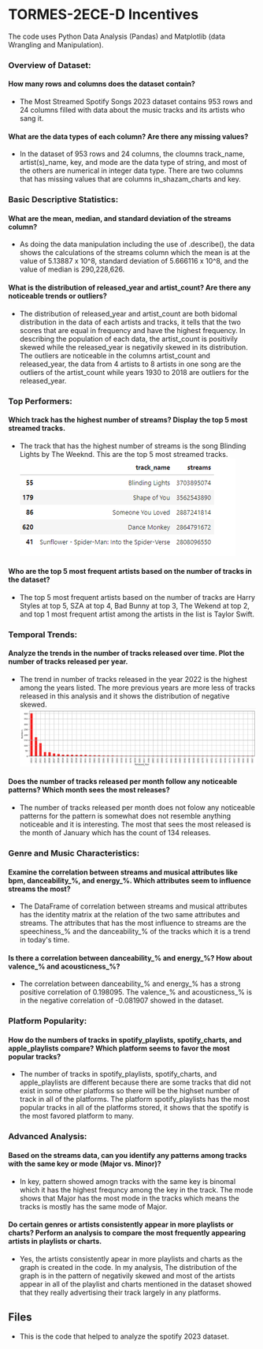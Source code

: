 # TORMES-2ECE-D Incentives
The code uses Python Data Analysis (Pandas) and Matplotlib (data Wrangling and Manipulation).
### Overview of Dataset:
#### How many rows and columns does the dataset contain?
   - The Most Streamed Spotify Songs 2023 dataset contains 953 rows and 24 columns filled with data about the music tracks and its artists who sang it.
#### What are the data types of each column? Are there any missing values?
   -  In the dataset of 953 rows and 24 columns, the cloumns track_name, artist(s)_name, key, and mode are the data type of string, and most of the others are numerical in integer data type. There are two columns that has missing values that are columns in_shazam_charts and key.

  
### Basic Descriptive Statistics:
#### What are the mean, median, and standard deviation of the streams column?
   - As doing the data manipulation including the use of .describe(), the data shows the calculations of the streams column which the mean is at the value of 5.13887 x 10^8, standard deviation of 5.666116 x 10^8, and the value of median is 290,228,626.
#### What is the distribution of released_year and artist_count? Are there any noticeable trends or outliers?
   - The distribution of released_year and artist_count are both bidomal distribution in the data of each artists and tracks, it tells that the two scores that are equal in frequency and have the highest frequency. In describing the population of each data, the artist_count is positivily skewed while the released_year is negativily skewed in its distribution. The outliers are noticeable in the columns artist_count and released_year, the data from 4 artists to 8 artists in one song are the outliers of the artist_count while years 1930 to 2018 are outliers for the released_year.

### Top Performers:
#### Which track has the highest number of streams? Display the top 5 most streamed tracks.
   - The track that has the highest number of streams is the song Blinding Lights by The Weeknd. This are the top 5 most streamed tracks. ![My logo](https://github.com/MychoTormes/Incentives/blob/a2612b5a7831ef23b46a012a372ec3882d508d55/top5%20tracks.png)
#### Who are the top 5 most frequent artists based on the number of tracks in the dataset?
   - The top 5 most frequent artists based on the number of tracks are Harry Styles at top 5, SZA at top 4, Bad Bunny at top 3, The Wekend at top 2, and top 1 most frequent artist among the artists in the list is Taylor Swift.

### Temporal Trends:
#### Analyze the trends in the number of tracks released over time. Plot the number of tracks released per year.
   - The trend in number of tracks released in the year 2022 is the highest among the years listed. The more previous years are more less of tracks released in this analysis and it shows the distribution of negative skewed. ![My logo](https://github.com/MychoTormes/Incentives/blob/360d8837e6f6695cccd3d21c75637edee82cada5/plotyear.png)
#### Does the number of tracks released per month follow any noticeable patterns? Which month sees the most releases?
   - The number of tracks released per month does not folow any noticeable patterns for the pattern is somewhat does not resemble anything noticeable and it is interesting. The most that sees the most released is the month of January which has the count of 134 releases.

### Genre and Music Characteristics:
#### Examine the correlation between streams and musical attributes like bpm, danceability_%, and energy_%. Which attributes seem to influence streams the most?
   - The DataFrame of correlation between streams and musical attributes has the identity matrix at the relation of the two same attributes and streams. The attributes that has the most influence to streams are the speechiness_% and the danceability_% of the tracks which it is a trend in today's time.
#### Is there a correlation between danceability_% and energy_%? How about valence_% and acousticness_%?
   - The correlation between danceability_% and energy_% has a strong positive correlation of 0.198095. The valence_% and acousticness_% is in the negative correlation of -0.081907 showed in the dataset.

### Platform Popularity:
#### How do the numbers of tracks in spotify_playlists, spotify_charts, and apple_playlists compare? Which platform seems to favor the most popular tracks?
   - The number of tracks in spotify_playlists, spotify_charts, and apple_playlists are different because there are some tracks that did not exist in some other platforms so there will be the highset number of track in all of the platforms. The platform spotify_playlists has the most popular tracks in all of the platforms stored, it shows that the spotify is the most favored platform to many.

### Advanced Analysis:
#### Based on the streams data, can you identify any patterns among tracks with the same key or mode (Major vs. Minor)?
   - In key, pattern showed amogn tracks with the same key is binomal which it has the highest frequncy among the key in the track. The mode shows that Major has the most mode in the tracks which means the tracks is mostly has the same mode of Major.
#### Do certain genres or artists consistently appear in more playlists or charts? Perform an analysis to compare the most frequently appearing artists in playlists or charts.
   - Yes, the artists consistently apear in more playlists and charts as the graph is created in the code. In my analysis, The distribution of the graph is in the pattern of negativily skewed and most of the artists appear in all of the playlist and charts mentioned in the dataset showed that they really advertising their track largely in any platforms.

## Files
   - This is the code that helped to analyze the spotify 2023 dataset.


